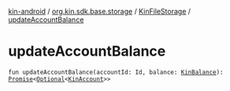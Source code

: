 [kin-android](../../index.md) / [org.kin.sdk.base.storage](../index.md) / [KinFileStorage](index.md) / [updateAccountBalance](./update-account-balance.md)

# updateAccountBalance

`fun updateAccountBalance(accountId: Id, balance: `[`KinBalance`](../../org.kin.sdk.base.models/-kin-balance/index.md)`): `[`Promise`](../../org.kin.sdk.base.tools/-promise/index.md)`<`[`Optional`](../../org.kin.sdk.base.tools/-optional/index.md)`<`[`KinAccount`](../../org.kin.sdk.base.models/-kin-account/index.md)`>>`